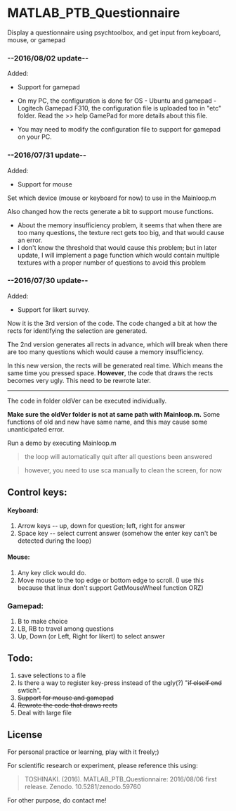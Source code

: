 # MATLAB_PTB_Questionnaire
Display a questionnaire using psychtoolbox, and get input from keyboard, mouse, or gamepad

### --2016/08/02 update--
Added:
- Support for gamepad

- On my PC, the configuration is done for OS - Ubuntu and gamepad - Logitech Gamepad F310, the configuration file is uploaded too in "etc" folder. Read the >> help GamePad for more details about this file.
- You may need to modify the configuration file to support for gamepad on your PC.

### --2016/07/31 update--
Added:
- Support for mouse

Set which device (mouse or keyboard for now) to use in the Mainloop.m

Also changed how the rects generate a bit to support mouse functions.

- About the memory insufficiency problem, it seems that when there are too many questions, the texture rect gets too big, and that would cause an error.
- I don't know the threshold that would cause this problem; but in later update, I will implement a page function which would contain multiple textures with a proper number of questions to avoid this problem

### --2016/07/30 update--
Added:
- Support for likert survey.

Now it is the 3rd version of the code. The code changed a bit at how the rects for identifying the selection are generated.

The 2nd version generates all rects in advance, which will break when there are too many questions which would cause a memory insufficiency.

In this new version, the rects will be generated real time. Which means the same time you pressed space. **However**, the code that draws the rects becomes very ugly. This need to be rewrote later.

----------------------------------------------

The code in folder oldVer can be executed individually.

**Make sure the oldVer folder is not at same path with Mainloop.m.** Some functions of old and new have same name, and this may cause some unanticipated error.

Run a demo by executing Mainloop.m
> the loop will automatically quit after all questions been answered

> however, you need to use sca manually to clean the screen, for now

## Control keys:
#### Keyboard:
1. Arrow keys -- up, down for question; left, right for answer
2. Space key -- select current answer (somehow the enter key can't be detected during the loop)

#### Mouse:
1. Any key click would do.
2. Move mouse to the top edge or bottom edge to scroll. (I use this because that linux don't support GetMouseWheel function ORZ)

### Gamepad:
1. B to make choice
2. LB, RB to travel among questions
3. Up, Down (or Left, Right for likert) to select answer

## Todo:

1. save selections to a file
2. Is there a way to register key-press instead of the ugly(?) "~~if elseif end~~ swtich".
3. ~~Support for mouse and gamepad~~
4. ~~Rewrote the code that draws rects~~
5. Deal with large file

## License
For personal practice or learning, play with it freely;)

For scientific research or experiment, please reference this using:
> TOSHINAKI. (2016). MATLAB_PTB_Questionnaire: 2016/08/06 first release. Zenodo. 10.5281/zenodo.59760

For other purpose, do contact me!
